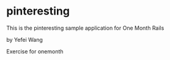 # pinteresting
This is the pinteresting sample application for One Month Rails

by Yefei Wang

Exercise for onemonth
